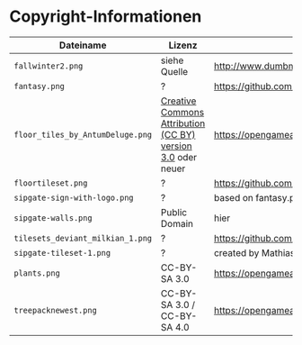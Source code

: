 # Copyright-Informationen

Dateiname | Lizenz | Quelle
--- | --- | ---
`fallwinter2.png` | siehe Quelle | http://www.dumbmanex.com/bynd_freestuff2.html
`fantasy.png` | ? | https://github.com/npeguin/fantasy-map/blob/master/fantasy.png
`floor_tiles_by_AntumDeluge.png` | [Creative Commons Attribution (CC BY) version 3.0](https://creativecommons.org/licenses/by/3.0/) oder neuer | https://opengameart.org/content/floor-tiles by AntumDeluge
`floortileset.png` | ? | https://github.com/thecodingmachine/workadventure/blob/develop/maps/Lyon/floortileset.png
`sipgate-sign-with-logo.png` | ? | based on fantasy.png, modified by Mathias
`sipgate-walls.png` | Public Domain | hier
`tilesets_deviant_milkian_1.png` | ? | https://github.com/thecodingmachine/workadventure/blob/develop/maps/Floor0/tilesets_deviant_milkian_1.png
`sipgate-tileset-1.png` | ? | created by Mathias, some tiles baed on fantasy.png
`plants.png` | CC-BY-SA 3.0 | https://opengameart.org/content/lpc-flowers-plants-fungi-wood
`treepacknewest.png` | CC-BY-SA 3.0 / CC-BY-SA 4.0 | https://opengameart.org/content/lots-of-trees-and-plants-from-oga-db32-tilesets-pack-1
